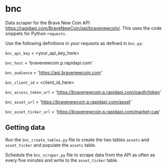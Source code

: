 # bnc
Data scraper for the Brave New Coin API https://rapidapi.com/BraveNewCoin/api/bravenewcoin/. This uses the code snippets for Python `requests`.

Use the following definitions in your requests as defined in `bnc.py`:

`bnc_api_key` = <your_api_key_here>

`bnc_host` = 'bravenewcoin.p.rapidapi.com'

`bnc_audience` = 'https://api.bravenewcoin.com'

`bnc_client_id` = <client_id_here>

`bnc_access_token_url` = 'https://bravenewcoin.p.rapidapi.com/oauth/token'

`bnc_asset_url` = 'https://bravenewcoin.p.rapidapi.com/asset'

`bnc_asset_ticker_url` = 'https://bravenewcoin.p.rapidapi.com/market-cap'

## Getting data
Run the `bnc_create_tables.py` file to create the two tables `assets` and `asset_ticker` and populate the `assets` table.

Schedule the `bnc_scraper.py` file to scrape data from the API as often as every five minutes and write to the `asset_ticker` table.
